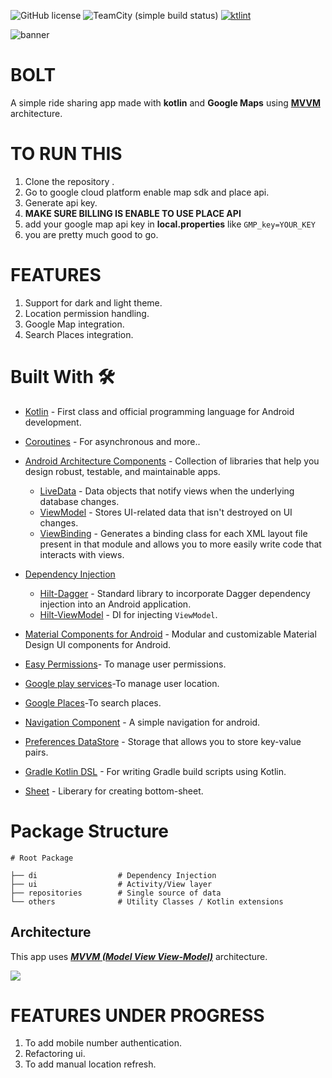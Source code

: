 

![GitHub license](https://img.shields.io/badge/License-MIT-blue.svg)  ![TeamCity (simple build status)](https://img.shields.io/teamcity/http/teamcity.jetbrains.com/s/Kotlin_KotlinPublic_Compiler.svg) [![ktlint](https://img.shields.io/badge/code%20style-%E2%9D%A4-FF4081.svg)](https://ktlint.github.io/)

![banner](https://user-images.githubusercontent.com/48829161/119891055-2f80e080-bf56-11eb-96c1-4131434b5db6.png)

# BOLT

A simple ride sharing app made with **kotlin** and **Google Maps** using  [**MVVM**](https://developer.android.com/jetpack/guide#overview) architecture.


# TO RUN THIS

1. Clone the repository .
2. Go to google cloud platform enable map sdk and place api.
3. Generate api key.
4. **MAKE SURE BILLING IS ENABLE TO USE PLACE API**
5. add your google map api key in **local.properties**  like `GMP_key=YOUR_KEY`
6. you are pretty much good to go.


# FEATURES
1. Support for dark and light theme.
2. Location permission handling.
3. Google Map integration.
4. Search Places integration.


# Built With 🛠
- [Kotlin](https://kotlinlang.org/) - First class and official programming language for Android development.
- [Coroutines](https://kotlinlang.org/docs/reference/coroutines-overview.html) - For asynchronous and more..
- [Android Architecture Components](https://developer.android.com/topic/libraries/architecture) - Collection of libraries that help you design robust, testable, and maintainable apps.
  - [LiveData](https://developer.android.com/topic/libraries/architecture/livedata) - Data objects that notify views when the underlying database changes.
  - [ViewModel](https://developer.android.com/topic/libraries/architecture/viewmodel) - Stores UI-related data that isn't destroyed on UI changes.
  - [ViewBinding](https://developer.android.com/topic/libraries/view-binding) - Generates a binding class for each XML layout file present in that module and allows you to more easily write code that interacts with views.

- [Dependency Injection](https://developer.android.com/training/dependency-injection)
  - [Hilt-Dagger](https://dagger.dev/hilt/) - Standard library to incorporate Dagger dependency injection into an Android application.
  - [Hilt-ViewModel](https://developer.android.com/training/dependency-injection/hilt-jetpack) - DI for injecting `ViewModel`.
- [Material Components for Android](https://github.com/material-components/material-components-android) - Modular and customizable Material Design UI components for Android.
- [Easy Permissions](https://github.com/googlesamples/easypermissions)- To manage user permissions.
- [Google play services](https://developers.google.com/android/guides/setup)-To manage user location.
- [Google Places](https://developers.google.com/maps/documentation/places/web-service/overview)-To search places.
- [Navigation Component](https://developer.android.com/guide/navigation/navigation-getting-started) - A simple navigation for android.
- [Preferences DataStore](https://developer.android.com/topic/libraries/architecture/datastore#preferences-datastore) - Storage that allows you to store key-value pairs.
- [Gradle Kotlin DSL](https://docs.gradle.org/current/userguide/kotlin_dsl.html) - For writing Gradle build scripts using Kotlin.
- [Sheet](https://github.com/maxkeppeler/sheets) - Liberary for creating bottom-sheet.

# Package Structure

    # Root Package

    ├── di                  # Dependency Injection
    ├── ui                  # Activity/View layer
    ├── repositories        # Single source of data
    └── others              # Utility Classes / Kotlin extensions


## Architecture
This app uses [***MVVM (Model View View-Model)***](https://developer.android.com/jetpack/docs/guide#recommended-app-arch) architecture.

![](https://developer.android.com/topic/libraries/architecture/images/final-architecture.png)

# FEATURES UNDER PROGRESS

1. To add mobile number authentication.
2. Refactoring ui.
3. To add manual location refresh.